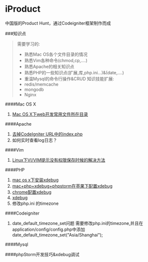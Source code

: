iProduct
========

中国版的Product Hunt，通过Codeigniter框架制作而成



###知识点

> 需要学习的:
> - 熟悉Mac OS各个文件目录的情况
> - 熟悉Vim各种命令(chmod,cp,....)
> - 熟悉Apache的相关知识点
> - 熟悉PHP的一些知识点(扩展,库,php.ini...)&(date,....)
> - 重温Mysql的命令行操作&CRUD
> 知识技能扩展:
> - redis/memcache
> - mongodb
> - Nginx

####Mac OS X
1. [Mac OS X下web开发常用文件所在目录](http://blog.csdn.net/nightelve/article/details/7935740)

####Apache
1. [去掉CodeIgniter URL中的index.php](http://www.jb51.net/article/39094.htm)
2. 如何实时查看log日志？

####Vim
1. [Linux下VI/VIM提示没有权限保存时候的解决方法](http://jingyan.baidu.com/article/22fe7ced1b71603002617f2c.html)

####PHP
1. [mac os x下安装xdebug](http://blog.csdn.net/nightelve/article/details/7983593)
2. [mac+php+xdebug+phpstorm在苹果下配置xdebug](http://www.knowsky.com/890179.html)
3. [chrome配置xdebug](http://www.cnblogs.com/kinglau/p/3919289.html)
4. [xdebug](https://xdebug.org/wizard.php)
5. 修改php.ini 的timezone

####Codeigniter
1. date_default_timezone_set问题  需要修改php.ini的timezone,并且在application/config/config.php中添加date_default_timezone_set("Asia/Shanghai");

####Mysql


####phpStorm开发技巧&xdebug调试